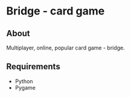 # Bridge - card game

## About 
Multiplayer, online, popular card game - bridge.

## Requirements
- Python
- Pygame
